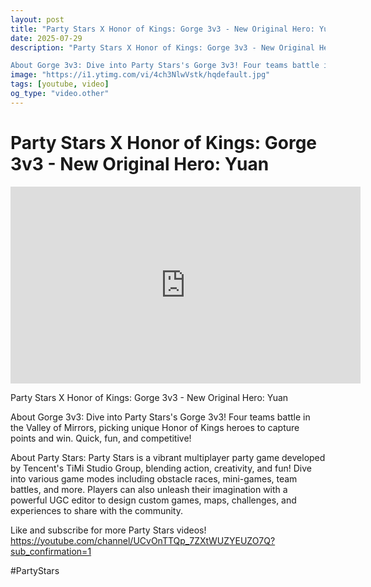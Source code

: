 ```yaml
---
layout: post
title: "Party Stars X Honor of Kings: Gorge 3v3 - New Original Hero: Yuan"
date: 2025-07-29
description: "Party Stars X Honor of Kings: Gorge 3v3 - New Original Hero: Yuan

About Gorge 3v3: Dive into Party Stars's Gorge 3v3! Four teams battle in the Valley o..."
image: "https://i1.ytimg.com/vi/4ch3NlwVstk/hqdefault.jpg"
tags: [youtube, video]
og_type: "video.other"
---
```


<script type="application/ld+json">
{
  "@context": "http://schema.org",
  "@type": "VideoObject",
  "name": "Party Stars X Honor of Kings: Gorge 3v3 - New Original Hero: Yuan",
  "description": "Party Stars X Honor of Kings: Gorge 3v3 - New Original Hero: Yuan\n\nAbout Gorge 3v3: Dive into Party Stars's Gorge 3v3! Four teams battle in the Valley of Mirrors, picking unique Honor of Kings heroes to capture points and win. Quick, fun, and competitive!\n\nAbout Party Stars: Party Stars is a vibrant multiplayer party game developed by Tencent's TiMi Studio Group, blending action, creativity, and fun! Dive into various game modes including obstacle races, mini-games, team battles, and more. Players can also unleash their imagination with a powerful UGC editor to design custom games, maps, challenges, and experiences to share with the community.\n\nLike and subscribe for more Party Stars videos! https://youtube.com/channel/UCvOnTTQp_7ZXtWUZYEUZO7Q?sub_confirmation=1\n\n#PartyStars",
  "thumbnailUrl": "https://i1.ytimg.com/vi/4ch3NlwVstk/hqdefault.jpg",
  "uploadDate": "2025-07-29T22:04:35",
  "embedUrl": "https://www.youtube.com/embed/4ch3NlwVstk",
  "publisher": {
    "@type": "Person",
    "name": "Celo Zaga"
  },
  "mainEntityOfPage": {
    "@type": "WebPage",
    "@id": "https://celozaga.github.io/2025/07/29/party-stars-x-honor-of-kings:-gorge-3v3---new-original-hero:-yuan-4ch3NlwVstk.html"
  },
  "duration": "PT0M0S"
}
</script>

<script type="application/ld+json">
{
  "@context": "http://schema.org",
  "@type": "BlogPosting",
  "headline": "Party Stars X Honor of Kings: Gorge 3v3 - New Original Hero: Yuan",
  "image": "https://i1.ytimg.com/vi/4ch3NlwVstk/hqdefault.jpg",
  "publisher": {
    "@type": "Person",
    "name": "Celo Zaga"
  },
  "url": "https://celozaga.github.io/2025/07/29/party-stars-x-honor-of-kings:-gorge-3v3---new-original-hero:-yuan-4ch3NlwVstk.html",
  "datePublished": "2025-07-29T22:04:35",
  "dateCreated": "2025-07-29T22:04:35",
  "dateModified": "2025-07-29T22:04:35",
  "description": "Party Stars X Honor of Kings: Gorge 3v3 - New Original Hero: Yuan\n\nAbout Gorge 3v3: Dive into Party Stars's Gorge 3v3! Four teams battle in the Valley o...",
  "author": {
    "@type": "Person",
    "name": "Celo Zaga"
  },
  "mainEntityOfPage": {
    "@type": "WebPage",
    "@id": "https://celozaga.github.io/2025/07/29/party-stars-x-honor-of-kings:-gorge-3v3---new-original-hero:-yuan-4ch3NlwVstk.html"
  }
}
</script>

<h1 class="youtube-post-title">Party Stars X Honor of Kings: Gorge 3v3 - New Original Hero: Yuan</h1>

<iframe width="560" height="315" src="https://www.youtube.com/embed/4ch3NlwVstk" class="youtube-post-embed" frameborder="0" allowfullscreen></iframe>

<p class="youtube-post-description">Party Stars X Honor of Kings: Gorge 3v3 - New Original Hero: Yuan

About Gorge 3v3: Dive into Party Stars's Gorge 3v3! Four teams battle in the Valley of Mirrors, picking unique Honor of Kings heroes to capture points and win. Quick, fun, and competitive!

About Party Stars: Party Stars is a vibrant multiplayer party game developed by Tencent's TiMi Studio Group, blending action, creativity, and fun! Dive into various game modes including obstacle races, mini-games, team battles, and more. Players can also unleash their imagination with a powerful UGC editor to design custom games, maps, challenges, and experiences to share with the community.

Like and subscribe for more Party Stars videos! https://youtube.com/channel/UCvOnTTQp_7ZXtWUZYEUZO7Q?sub_confirmation=1

#PartyStars</p>
